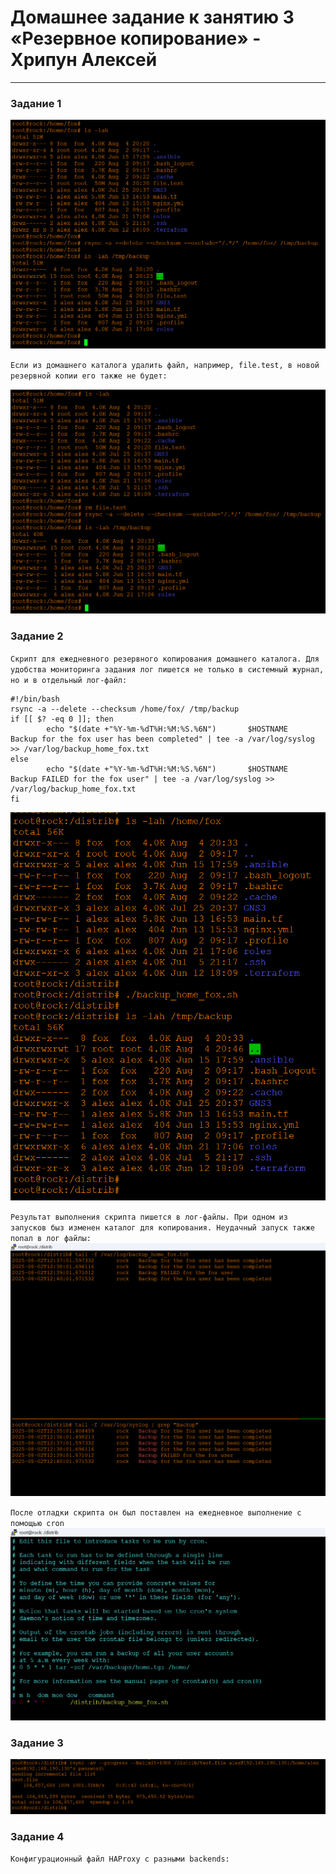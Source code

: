 # Домашнее задание к занятию 3 «Резервное копирование» - Хрипун Алексей

---

### Задание 1

![Синхронизация каталога](img/task1.png)

`Если из домашнего каталога удалить файл, например, file.test, в новой резервной копии его также не будет:`

![Синхронизация удаления](img/task1_1.png)
 

### Задание 2

`Скрипт для ежедневного резервного копирования домашнего каталога. Для удобства мониторинга задания лог пишется не только в системный журнал, но и в отдельный лог-файл:`
```
#!/bin/bash
rsync -a --delete --checksum /home/fox/ /tmp/backup
if [[ $? -eq 0 ]]; then
        echo "$(date +"%Y-%m-%dT%H:%M:%S.%6N")       $HOSTNAME   Backup for the fox user has been completed" | tee -a /var/log/syslog  >> /var/log/backup_home_fox.txt
else
        echo "$(date +"%Y-%m-%dT%H:%M:%S.%6N")       $HOSTNAME   Backup FAILED for the fox user" | tee -a /var/log/syslog >> /var/log/backup_home_fox.txt
fi
```
![Запуск скрипта](img/task2_2.png)

`Результат выполнения скрипта пишется в лог-файлы. При одном из запусков быз изменен каталог для копирования. Неудачный запуск также попал в лог файлы:`
![Запись в журналы](img/task2_3.png)

`После отладки скрипта он был поставлен на ежедневное выполнение с помощью cron`
![Запись в журналы](img/task2_4.png)

### Задание 3

![Запросы](img/task3_1.png)


### Задание 4
`Конфигурационный файл HAProxy с разными backends:`
```

